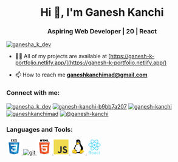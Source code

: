 <h1 align="center">Hi 👋, I'm Ganesh Kanchi</h1>
<h3 align="center">Aspiring Web Developer | 20 | React</h3>

<p align="left"> <a href="https://twitter.com/ganesha_k_dev" target="blank"><img src="https://img.shields.io/twitter/follow/ganesha_k_dev?logo=twitter&style=for-the-badge" alt="ganesha_k_dev" /></a> </p>

- 👨‍💻 All of my projects are available at [https://ganesh-k-portfolio.netlify.app/](https://ganesh-k-portfolio.netlify.app/)

- 📫 How to reach me **ganeshkanchimad@gmail.com**

<h3 align="left">Connect with me:</h3>
<p align="left">
<a href="https://twitter.com/ganesha_k_dev" target="blank"><img align="center" src="https://raw.githubusercontent.com/rahuldkjain/github-profile-readme-generator/master/src/images/icons/Social/twitter.svg" alt="ganesha_k_dev" height="30" width="40" /></a>
<a href="https://linkedin.com/in/ganesh-kanchi-b9bb7a207" target="blank"><img align="center" src="https://raw.githubusercontent.com/rahuldkjain/github-profile-readme-generator/master/src/images/icons/Social/linked-in-alt.svg" alt="ganesh-kanchi-b9bb7a207" height="30" width="40" /></a>
<a href="https://stackoverflow.com/users/ganesh-kanchi" target="blank"><img align="center" src="https://raw.githubusercontent.com/rahuldkjain/github-profile-readme-generator/master/src/images/icons/Social/stack-overflow.svg" alt="ganesh-kanchi" height="30" width="40" /></a>
<a href="https://codesandbox.com/ganeshkanchimad" target="blank"><img align="center" src="https://raw.githubusercontent.com/rahuldkjain/github-profile-readme-generator/master/src/images/icons/Social/codesandbox.svg" alt="ganeshkanchimad" height="30" width="40" /></a>
<a href="https://hashnode.com/@ganesh-kanchi" target="blank"><img align="center" src="https://raw.githubusercontent.com/rahuldkjain/github-profile-readme-generator/master/src/images/icons/Social/hashnode.svg" alt="@ganesh-kanchi" height="30" width="40" /></a>
</p>

<h3 align="left">Languages and Tools:</h3>
<p align="left"> <a href="https://www.w3schools.com/css/" target="_blank" rel="noreferrer"> <img src="https://raw.githubusercontent.com/devicons/devicon/master/icons/css3/css3-original-wordmark.svg" alt="css3" width="40" height="40"/> </a> <a href="https://git-scm.com/" target="_blank" rel="noreferrer"> <img src="https://www.vectorlogo.zone/logos/git-scm/git-scm-icon.svg" alt="git" width="40" height="40"/> </a> <a href="https://www.w3.org/html/" target="_blank" rel="noreferrer"> <img src="https://raw.githubusercontent.com/devicons/devicon/master/icons/html5/html5-original-wordmark.svg" alt="html5" width="40" height="40"/> </a> <a href="https://developer.mozilla.org/en-US/docs/Web/JavaScript" target="_blank" rel="noreferrer"> <img src="https://raw.githubusercontent.com/devicons/devicon/master/icons/javascript/javascript-original.svg" alt="javascript" width="40" height="40"/> </a> <a href="https://www.linux.org/" target="_blank" rel="noreferrer"> <img src="https://raw.githubusercontent.com/devicons/devicon/master/icons/linux/linux-original.svg" alt="linux" width="40" height="40"/> </a> <a href="https://reactjs.org/" target="_blank" rel="noreferrer"> <img src="https://raw.githubusercontent.com/devicons/devicon/master/icons/react/react-original-wordmark.svg" alt="react" width="40" height="40"/> </a> </p>

